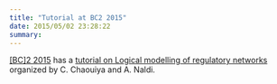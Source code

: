 ```yaml
---
title: "Tutorial at BC2 2015"
date: 2015/05/02 23:28:22
summary: 
---
```


[[BC]2 2015](http://www.bc2.ch/2015) has a 
[tutorial on Logical modelling of regulatory networks](http://www.bc2.ch/2015/program/tutorials/t4) organized by C. Chaouiya and A. Naldi.


